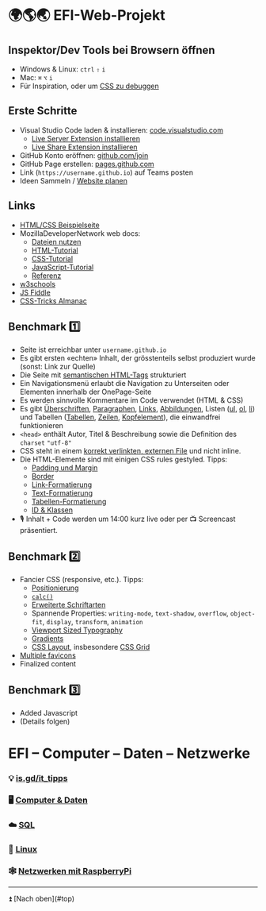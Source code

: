 # 🌍🌎🌏 EFI-Web-Projekt

## Inspektor/Dev Tools bei Browsern öffnen
* Windows & Linux: `ctrl` `⇧` `i`
* Mac: `⌘` `⌥` `i`
* Für Inspiration, oder um [CSS zu debuggen](https://developer.mozilla.org/de/docs/Learn/CSS/Building_blocks/Debugging_CSS)

## Erste Schritte

* Visual Studio Code laden & installieren: [code.visualstudio.com](https://code.visualstudio.com)
	* [Live Server Extension installieren](https://marketplace.visualstudio.com/items?itemName=ritwickdey.LiveServer)
	* [Live Share Extension installieren](https://marketplace.visualstudio.com/items?itemName=MS-vsliveshare.vsliveshare)
* GitHub Konto eröffnen: [github.com/join](https://github.com/join)
* GitHub Page erstellen: [pages.github.com](https://pages.github.com)
* Link (`https://username.github.io`) auf Teams posten
* Ideen Sammeln / [Website planen](https://developer.mozilla.org/de/docs/Learn/Getting_started_with_the_web/What_will_your_website_look_like)

## Links

* [HTML/CSS Beispielseite](https://gymnasium-immensee.github.io/IT/eg/)
* MozillaDeveloperNetwork web docs:
	* [Dateien nutzen](https://developer.mozilla.org/de/docs/Learn/Getting_started_with_the_web/dateien_nutzen)
	* [HTML-Tutorial](https://developer.mozilla.org/de/docs/Learn/HTML)
	* [CSS-Tutorial](https://developer.mozilla.org/de/docs/Learn/CSS)
	* [JavaScript-Tutorial](https://developer.mozilla.org/de/docs/Learn/JavaScript)
	* [Referenz](https://developer.mozilla.org/de/docs/Web/Reference)
* [w3schools](https://www.w3schools.com)
* [JS Fiddle](https://jsfiddle.net)
* [CSS-Tricks Almanac](https://css-tricks.com/almanac/)

## Benchmark 1️⃣

* Seite ist erreichbar unter `username.github.io`
* Es gibt ersten «echten» Inhalt, der grösstenteils selbst produziert wurde (sonst: Link zur Quelle)
* Die Seite mit [semantischen HTML-Tags](https://developer.mozilla.org/en-US/docs/Web/Guide/HTML/Using_HTML_sections_and_outlines#Problems_solved_by_HTML5) strukturiert
* Ein Navigationsmenü erlaubt die Navigation zu Unterseiten oder Elementen innerhalb der OnePage-Seite
* Es werden sinnvolle Kommentare im Code verwendet (HTML & CSS) 
* Es gibt [Überschriften](https://wiki.selfhtml.org/wiki/HTML/Textstrukturierung/Überschrift), [Paragraphen](https://www.w3schools.com/html/html_paragraphs.asp), [Links](https://www.w3schools.com/tags/tag_a.asp), [Abbildungen](https://developer.mozilla.org/en-US/docs/Learn/HTML/Multimedia_and_embedding/Images_in_HTML), Listen ([ul](https://developer.mozilla.org/en-US/docs/Web/HTML/Element/ul), [ol](https://html.com/lists/), [li](https://www.w3schools.com/tags/tag_li.asp)) und Tabellen ([Tabellen](https://www.w3schools.com/html/html_tables.asp), [Zeilen](https://wiki.selfhtml.org/wiki/HTML/Tabellen/Aufbau_einer_Tabelle), [Kopfelement](https://www.w3schools.com/tags/tag_th.asp)), die einwandfrei funktionieren
* `<head>` enthält Autor, Titel & Beschreibung sowie die Definition des `charset` `"utf-8"`
* CSS steht in einem [korrekt verlinkten, externen File](https://www.w3schools.com/css/css_howto.asp) und nicht inline.
* Die HTML-Elemente sind mit einigen CSS rules gestyled. Tipps:
	* [Padding und Margin](https://www.w3schools.com/css/css_boxmodel.asp)
	* [Border](https://developer.mozilla.org/en-US/docs/Web/CSS/border)
	* [Link-Formatierung](https://www.w3schools.com/css/css_link.asp)
	* [Text-Formatierung](https://www.w3schools.com/css/css_text.asp)
	* [Tabellen-Formatierung](https://www.w3schools.com/css/css_table.asp)
	* [ID & Klassen](https://css-tricks.com/the-difference-between-id-and-class/)
* 🎙 Inhalt + Code werden um 14:00 kurz live oder per 📺 Screencast präsentiert.

## Benchmark 2️⃣

* Fancier CSS (responsive, etc.). Tipps:
	* [Positionierung](https://medium.freecodecamp.org/how-to-use-the-position-property-in-css-to-align-elements-d8f49c403a26)
	* [`calc()`](https://developer.mozilla.org/en-US/docs/Web/CSS/calc)
	* [Erweiterte Schriftarten](https://developer.mozilla.org/de/docs/Learn/CSS/Styling_text/Web_fonts)
	* Spannende Properties: `writing-mode`, `text-shadow`, `overflow`, `object-fit`, `display`, `transform`, `animation`
	* [Viewport Sized Typography](https://css-tricks.com/viewport-sized-typography/)
	* [Gradients](https://cssgradient.io)
	* [CSS Layout](https://developer.mozilla.org/en-US/docs/Learn/CSS/CSS_layout), insbesondere [CSS Grid](https://developer.mozilla.org/en-US/docs/Learn/CSS/CSS_layout/Grids)
* [Multiple favicons](https://developer.mozilla.org/en-US/docs/Learn/HTML/Introduction_to_HTML/The_head_metadata_in_HTML)
* Finalized content

## Benchmark 3️⃣

* Added Javascript
* (Details folgen)


# EFI – Computer – Daten – Netzwerke

### 💡 [is.gd/it_tipps](http://is.gd/it_tipps)

### 🖥 [Computer & Daten](computer)

### ☁️ [SQL](sql)

### 🐧 [Linux](linux)

### 🕸 [Netzwerken mit RaspberryPi](netzwerkenmitraspberrypi)

<hr>
⏫ [Nach oben](#top)